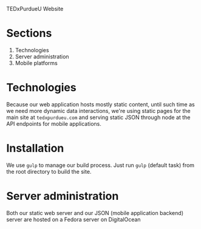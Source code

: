 TEDxPurdueU Website

# Sections
1. Technologies
2. Server administration
3. Mobile platforms

# Technologies

Because our web application hosts mostly static content, until such time as we need more dynamic data interactions, we're using static pages for the main site at `tedxpurdueu.com` and serving static JSON through node at the API endpoints for mobile applications.

# Installation

We use `gulp` to manage our build process. Just run `gulp` (default task) from the root directory to build the site. 

# Server administration

Both our static web server and our JSON (mobile application backend) server are hosted on a Fedora server on DigitalOcean
